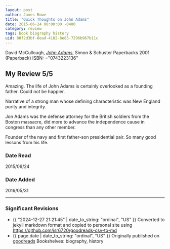 ```yaml
---
layout: post
author: James Rowe
title: "Quick Thoughts on John Adams"
date: 2015-06-24 00:00:00 -0400
category: review
tags: book biography history
uid: 88f2d3bf-0ead-4102-8e83-7296b967b11c
---
```


David McCullough, *[John Adams](https://www.goodreads.com/book/show/2203)*,  Simon & Schuster Paperbacks 2001 (Paperback) ISBN: ="0743223136"

## My Review 5/5

Amazing. The life of John Adams is certainly overlooked as a founding father. Could not be happier.

Narrative of a strong man whose defining characteristic was New England purity and integrity.

Jon Adams was the defense attorney for the British soldiers from the Boston massacre, did more to advance the independence cause in congress than any other member. 

Founder of the navy and first father-son presidential pair. So many good lessons from his life.

### Date Read
2015/06/24

### Date Added
2016/05/31

---

### Significant Revisions

- {{ "2024-12-27 21:21:45" | date_to_string: "ordinal", "US" }} Converted to jekyll markdown format and copied to personal site using <https://github.com/jsr6720/goodreads-csv-to-md>
- {{ page.date | date_to_string: "ordinal", "US" }} Originally published on [goodreads](https://www.goodreads.com) Bookshelves: biography, history